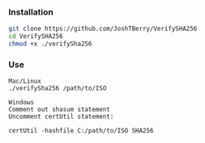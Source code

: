 ### Installation
```bash
git clone https://github.com/JoshTBerry/VerifySHA256
cd VerifySHA256
chmod +x ./verifySha256
```

### Use
```
Mac/Linux
./verifySha256 /path/to/ISO

Windows
Comment out shasum statement
Uncomment certUtil statement:

certUtil -hashfile C:/path/to/ISO SHA256
```


